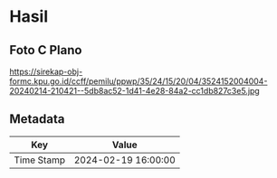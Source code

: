 # Hasil

## Foto C Plano

https://sirekap-obj-formc.kpu.go.id/ccff/pemilu/ppwp/35/24/15/20/04/3524152004004-20240214-210421--5db8ac52-1d41-4e28-84a2-cc1db827c3e5.jpg


## Metadata

| Key        | Value               |
| ---------- | ------------------- |
| Time Stamp | 2024-02-19 16:00:00 |




